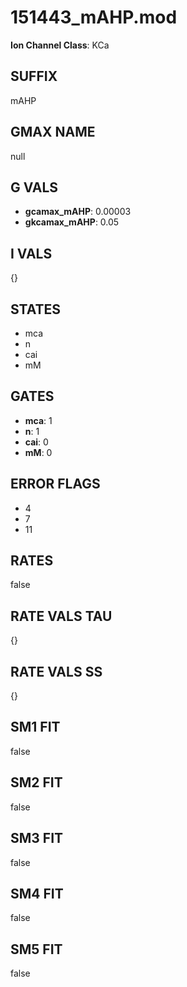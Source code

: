 # 151443_mAHP.mod

**Ion Channel Class**: KCa

## SUFFIX

mAHP

## GMAX NAME

null

## G VALS

- **gcamax_mAHP**: 0.00003
- **gkcamax_mAHP**: 0.05

## I VALS

{}

## STATES

- mca
- n
- cai
- mM

## GATES

- **mca**: 1
- **n**: 1
- **cai**: 0
- **mM**: 0

## ERROR FLAGS

- 4
- 7
- 11

## RATES

false

## RATE VALS TAU

{}

## RATE VALS SS

{}

## SM1 FIT

false

## SM2 FIT

false

## SM3 FIT

false

## SM4 FIT

false

## SM5 FIT

false
